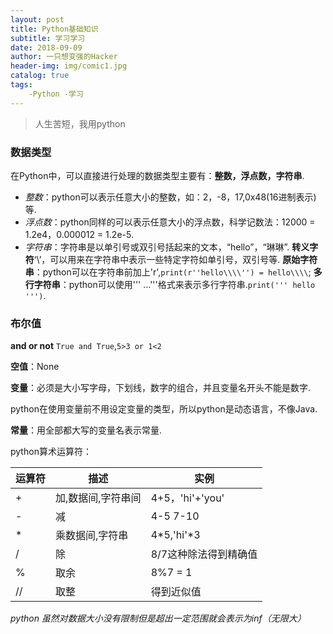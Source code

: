 ```yaml
---
layout: post
title: Python基础知识
subtitle: 学习学习
date: 2018-09-09
author: 一只想变强的Hacker
header-img: img/comic1.jpg
catalog: true
tags: 
    -Python -学习
---
```

> 人生苦短，我用python
### 数据类型

在Python中，可以直接进行处理的数据类型主要有：**整数，浮点数，字符串**.
- *整数*：python可以表示任意大小的整数，如：2，-8，17,0x48(16进制表示)等.
- *浮点数*：python同样的可以表示任意大小的浮点数，科学记数法：12000 = 1.2e4，0.000012 = 1.2e-5.
- *字符串*：字符串是以单引号或双引号括起来的文本，“hello”，“琳琳”. **转义字符**‘\’，可以用来在字符串中表示一些特定字符如单引号，双引号等. **原始字符串**：python可以在字符串前加上'r',`print(r''hello\\\\'') = hello\\\\`; **多行字符串**：python可以使用''' ...'''格式来表示多行字符串.`print(''' hello ''')`.

### 布尔值
**and or not**
`True and True`,`5>3 or 1<2`

**空值**：None

**变量**：必须是大小写字母，下划线，数字的组合，并且变量名开头不能是数字.

python在使用变量前不用设定变量的类型，所以python是动态语言，不像Java.

**常量**：用全部都大写的变量名表示常量.

python算术运算符：

运算符 | 描述 | 实例
---|---|---
+ | 加,数据间,字符串间 | 4+5，'hi'+'you' 
- | 减 | 4-5 7-10 
* | 乘数据间,字符串|4*5,'hi'*3
/ |除 | 8/7这种除法得到精确值
% |取余|8%7 = 1
// | 取整|得到近似值

*python 虽然对数据大小没有限制但是超出一定范围就会表示为inf（无限大）*
